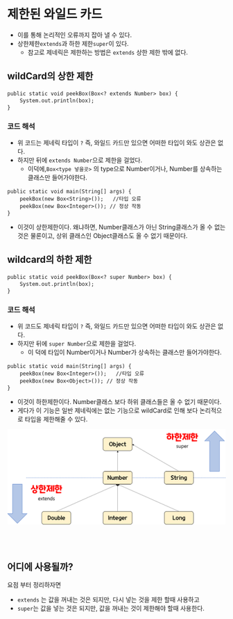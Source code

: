 # 제한된 와일드 카드 
- 이를 통해 논리적인 오류까지 잡아 낼 수 있다.
- 상한제한`extends`과 하한 제한`super`이 있다.
  - 참고로 제네릭은 제한하는 방법은 `extends` 상한 제한 밖에 없다.


## wildCard의 상한 제한
```
public static void peekBox(Box<? extends Number> box) { 
    System.out.println(box); 
}

```
### 코드 해석 
 - 위 코드는 제네릭 타입이 `?` 즉, 와일드 카드만 있으면 어떠한 타입이 와도 상관은 없다. 
 - 하지만 뒤에  `extends Number`으로 제한을 걸었다.
   - 이덕에,`Box<type 넣을곳>` 의 type으로 Number이거나, Number를 상속하는 클래스만 들어가야한다. 

```
public static void main(String[] args) {
    peekBox(new Box<String>());   //타입 오류
    peekBox(new Box<Integer>()); // 정상 작동
}
```
 - 이것이 상한제한이다. 왜냐하면, Number클래스가 아닌 String클래스가 올 수 없는 것은 물론이고, 상위 클래스인 Object클래스도 올 수 없기 때문이다.


## wildcard의 하한 제한

```
public static void peekBox(Box<? super Number> box) { 
    System.out.println(box); 
}
```
### 코드 해석 
 - 위 코드도 제네릭 타입이 `?` 즉, 와일드 카드만 있으면 어떠한 타입이 와도 상관은 없다. 
 - 하지만 뒤에  `super Number`으로 제한을 걸었다.
    - 이 덕에 타입이 Number이거나 Number가 상속하는 클래스만 들어가야한다. 
```
public static void main(String[] args) {
    peekBox(new Box<Integer>());   //타입 오류
    peekBox(new Box<Object>()); // 정상 작동
}
```
 - 이것이 하한제한이다. Number클래스 보다 하위 클래스들은 올 수 없기 때문이다.
 - 게다가 이 기능은 일반 제네릭에는 없는 기능으로 wildCard로 인해 보다 논리적으로 타입을 제한해줄 수 있다.

<img src="./images/genericWildCard.png">

<br></br>

## 어디에 사용될까?
요점 부터 정리하자면 
  - `extends` 는 값을 꺼내는 것은 되지만, 다시 넣는 것을 제한 할때 사용하고
  - `super`는 값을 넣는 것은 되지만, 값을 꺼내는 것이 제한해야 할때 사용한다. 
 
